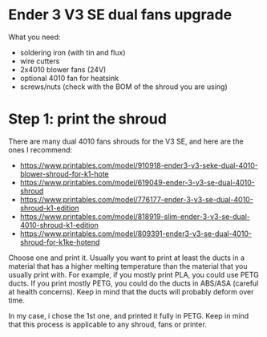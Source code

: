 # Ender 3 V3 SE dual fans upgrade

What you need:
  - soldering iron (with tin and flux)
  - wire cutters
  - 2x4010 blower fans (24V)
  - optional 4010 fan for heatsink
  - screws/nuts (check with the BOM of the shroud you are using)

# Step 1: print the shroud

There are many dual 4010 fans shrouds for the V3 SE, and here are the ones I recommend:
  - https://www.printables.com/model/910918-ender3-v3-seke-dual-4010-blower-shroud-for-k1-hote
  - https://www.printables.com/model/619049-ender-3-v3-se-dual-4010-shroud
  - https://www.printables.com/model/776177-ender-3-v3-se-dual-4010-shroud-k1-edition
  - https://www.printables.com/model/818919-slim-ender-3-v3-se-dual-4010-shroud-k1-edition
  - https://www.printables.com/model/809391-ender3-v3-se-dual-4010-shroud-for-k1ke-hotend

Choose one and print it. Usually you want to print at least the ducts in a material that has a higher melting temperature than the material that you usually print with. For example, if you mostly print PLA, you could use PETG ducts. If you print mostly PETG, you could do the ducts in ABS/ASA (careful at health concerns). Keep in mind that the ducts will probably deform over time.

In my case, i chose the 1st one, and printed it fully in PETG. Keep in mind that this process is applicable to any shroud, fans or printer.
